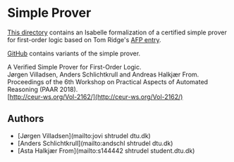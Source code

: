 # Simple Prover #

[This directory](https://bitbucket.org/isafol/isafol/src/master/Simple_Prover/) contains an Isabelle formalization of a certified simple prover for first-order logic based on Tom Ridge's [AFP entry](https://www.isa-afp.org/entries/Verified-Prover.html).

[GitHub](https://github.com/logic-tools/simpro) contains variants of the simple prover.

A Verified Simple Prover for First-Order Logic.  
Jørgen Villadsen, Anders Schlichtkrull and Andreas Halkjær From.  
Proceedings of the 6th Workshop on Practical Aspects of Automated Reasoning (PAAR 2018).  
[http://ceur-ws.org/Vol-2162/](http://ceur-ws.org/Vol-2162/)


## Authors ##

* [Jørgen Villadsen](mailto:jovi shtrudel dtu.dk)
* [Anders Schlichtkrull](mailto:andschl shtrudel dtu.dk)
* [Asta Halkjær From](mailto:s144442 shtrudel student.dtu.dk)
